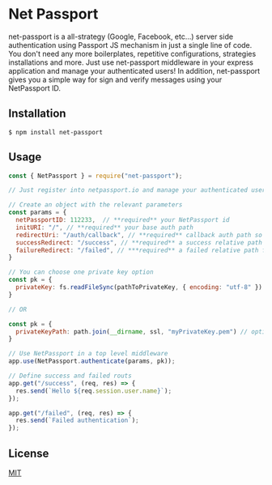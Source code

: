 # Net Passport

net-passport is a all-strategy (Google, Facebook, etc...) server side authentication using Passport JS mechanism in just a single line of code.
You don't need any more boilerplates, repetitive configurations, strategies installations and more.
Just use net-passport middleware in your express application and manage your authenticated users!
In addition, net-passport gives you a simple way for sign and verify messages using your NetPassport ID.

## Installation

```
$ npm install net-passport
```

## Usage

```javascript
const { NetPassport } = require("net-passport");

// Just register into netpassport.io and manage your authenticated users for free.

// Create an object with the relevant parameters
const params = {
  netPassportID: 112233,  // **required** your NetPassport id
  initURI: "/", // **required** your base auth path
  redirectUri: "/auth/callback", // **required** callback auth path so NetPassport could recieve authentication callback
  successRedirect: "/success", // **required** a success relative path in case user authenticated successfully
  failureRedirect: "/failed", // ***required** a failed relative path for failed authentication
}

// You can choose one private key option
const pk = {
  privateKey: fs.readFileSync(pathToPrivateKey, { encoding: "utf-8" }) // client privateKey file encoded in utf-8
}

// OR

const pk = {
  privateKeyPath: path.join(__dirname, ssl, "myPrivateKey.pem") // optional, instead of privateKey as file, send the path to your pk
}

// Use NetPassport in a top level middleware
app.use(NetPassport.authenticate(params, pk));

// Define success and failed routs
app.get("/success", (req, res) => {
  res.send(`Hello ${req.session.user.name}`);
});

app.get("/failed", (req, res) => {
  res.send(`Failed authentication`);
});


```

## License

[MIT](https://choosealicense.com/licenses/mit/)
